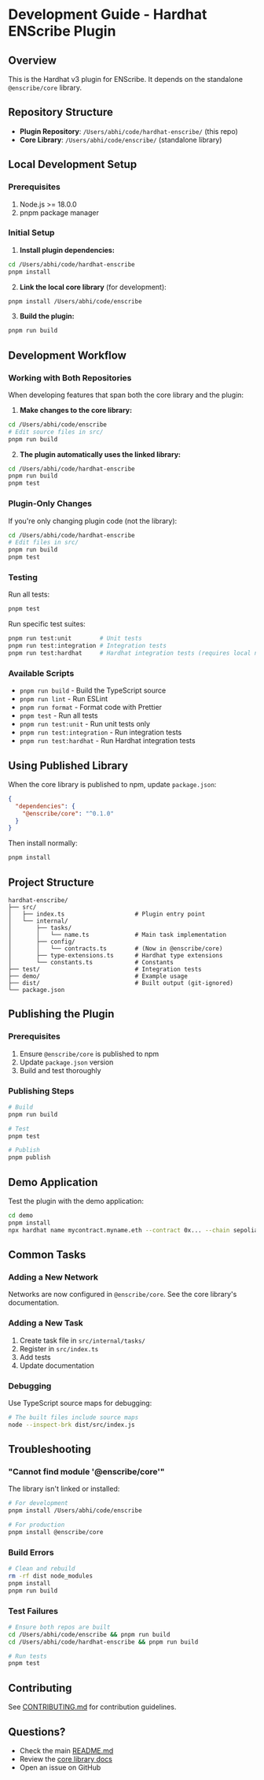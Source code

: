# Development Guide - Hardhat ENScribe Plugin

## Overview

This is the Hardhat v3 plugin for ENScribe. It depends on the standalone `@enscribe/core` library.

## Repository Structure

- **Plugin Repository**: `/Users/abhi/code/hardhat-enscribe/` (this repo)
- **Core Library**: `/Users/abhi/code/enscribe/` (standalone library)

## Local Development Setup

### Prerequisites

1. Node.js >= 18.0.0
2. pnpm package manager

### Initial Setup

1. **Install plugin dependencies:**
```bash
cd /Users/abhi/code/hardhat-enscribe
pnpm install
```

2. **Link the local core library** (for development):
```bash
pnpm install /Users/abhi/code/enscribe
```

3. **Build the plugin:**
```bash
pnpm run build
```

## Development Workflow

### Working with Both Repositories

When developing features that span both the core library and the plugin:

1. **Make changes to the core library:**
```bash
cd /Users/abhi/code/enscribe
# Edit source files in src/
pnpm run build
```

2. **The plugin automatically uses the linked library:**
```bash
cd /Users/abhi/code/hardhat-enscribe
pnpm run build
pnpm test
```

### Plugin-Only Changes

If you're only changing plugin code (not the library):

```bash
cd /Users/abhi/code/hardhat-enscribe
# Edit files in src/
pnpm run build
pnpm test
```

### Testing

Run all tests:
```bash
pnpm test
```

Run specific test suites:
```bash
pnpm run test:unit        # Unit tests
pnpm run test:integration # Integration tests
pnpm run test:hardhat     # Hardhat integration tests (requires local node)
```

### Available Scripts

- `pnpm run build` - Build the TypeScript source
- `pnpm run lint` - Run ESLint
- `pnpm run format` - Format code with Prettier
- `pnpm test` - Run all tests
- `pnpm run test:unit` - Run unit tests only
- `pnpm run test:integration` - Run integration tests
- `pnpm run test:hardhat` - Run Hardhat integration tests

## Using Published Library

When the core library is published to npm, update `package.json`:

```json
{
  "dependencies": {
    "@enscribe/core": "^0.1.0"
  }
}
```

Then install normally:
```bash
pnpm install
```

## Project Structure

```
hardhat-enscribe/
├── src/
│   ├── index.ts                    # Plugin entry point
│   └── internal/
│       ├── tasks/
│       │   └── name.ts             # Main task implementation
│       ├── config/
│       │   └── contracts.ts        # (Now in @enscribe/core)
│       ├── type-extensions.ts      # Hardhat type extensions
│       └── constants.ts            # Constants
├── test/                           # Integration tests
├── demo/                           # Example usage
├── dist/                           # Built output (git-ignored)
└── package.json
```

## Publishing the Plugin

### Prerequisites

1. Ensure `@enscribe/core` is published to npm
2. Update `package.json` version
3. Build and test thoroughly

### Publishing Steps

```bash
# Build
pnpm run build

# Test
pnpm test

# Publish
pnpm publish
```

## Demo Application

Test the plugin with the demo application:

```bash
cd demo
pnpm install
npx hardhat name mycontract.myname.eth --contract 0x... --chain sepolia
```

## Common Tasks

### Adding a New Network

Networks are now configured in `@enscribe/core`. See the core library's documentation.

### Adding a New Task

1. Create task file in `src/internal/tasks/`
2. Register in `src/index.ts`
3. Add tests
4. Update documentation

### Debugging

Use TypeScript source maps for debugging:
```bash
# The built files include source maps
node --inspect-brk dist/src/index.js
```

## Troubleshooting

### "Cannot find module '@enscribe/core'"

The library isn't linked or installed:
```bash
# For development
pnpm install /Users/abhi/code/enscribe

# For production
pnpm install @enscribe/core
```

### Build Errors

```bash
# Clean and rebuild
rm -rf dist node_modules
pnpm install
pnpm run build
```

### Test Failures

```bash
# Ensure both repos are built
cd /Users/abhi/code/enscribe && pnpm run build
cd /Users/abhi/code/hardhat-enscribe && pnpm run build

# Run tests
pnpm test
```

## Contributing

See [CONTRIBUTING.md](./CONTRIBUTING.md) for contribution guidelines.

## Questions?

- Check the main [README.md](./README.md)
- Review the [core library docs](/Users/abhi/code/enscribe/README.md)
- Open an issue on GitHub

